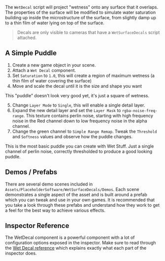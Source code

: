 The `WetDecal` script will project "wetness" onto any surface that it overlaps. The properties of the surface will be modified to simulate water saturation building up inside the microstructure of the surface, from slightly damp up to a thin film of water lying on top of the surface.

> Decals are only visible to cameras that have a `WetSurfaceDecals` script attached.

## A Simple Puddle

1. Create a new game object in your scene.
2. Attach a `Wet Decal` component.
3. Set `Saturation` to `1.0`, this will create a region of maximum wetness (a thin film of water covering the surface)
4. Move and scale the decal until it is the size and shape you want

This "puddle" doesn't look very good yet, it's just a square of wetness.

5. Change `Layer Mode` to `Single`, this will enable a single detail layer.
6. Expand the new detail layer and set the `Layer Mask` to `rgba-noise-freq-range`. This texture contains perlin noise, starting with high frequency noise in the Red channel down to low frequency noise in the alpha channel.
7. Change the green channel to `Simple Range Remap`. Tweak the `Threshold` and `Softness` values and observe how the puddle changes.

This is the most basic puddle you can create with Wet Stuff. Just a single channel of perlin noise, correctly thresholded to produce a good looking puddle.

## Demos / Prefabs

There are several demo scenes included in `Assets/PlaceholderSoftware/WetSurfaceDecals/Demos`. Each scene demonstrates a single aspect of the asset and is built around a prefab which you can tweak and use in your own games. It is recommended that you take a look through these prefabs and understand how they work to get a feel for the best way to achieve various effects.

## Inspector Reference

The WetDecal component is a powerful component with a lot of configuration options exposed in the inspector. Make sure to read through the [Wet Decal reference](/Reference/WetDecal) which explains exactly what each part of the inspector does.